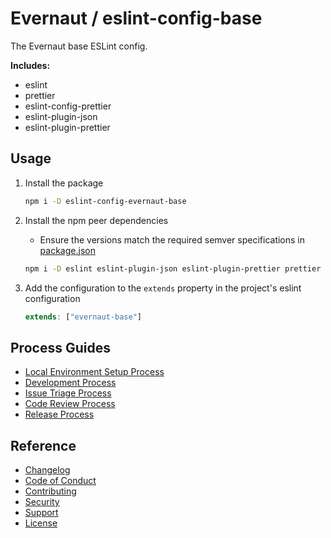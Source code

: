 # Evernaut / eslint-config-base

The Evernaut base ESLint config.

**Includes:**

- eslint
- prettier
- eslint-config-prettier
- eslint-plugin-json
- eslint-plugin-prettier

## Usage

1. Install the package

   ```bash
   npm i -D eslint-config-evernaut-base
   ```

2. Install the npm peer dependencies

   - Ensure the versions match the required semver specifications in [package.json](./package.json "package.json")

   ```bash
   npm i -D eslint eslint-plugin-json eslint-plugin-prettier prettier
   ```

3. Add the configuration to the `extends` property in the project's eslint configuration

   ```js
   extends: ["evernaut-base"]
   ```

## Process Guides

- [Local Environment Setup Process](./docs/LOCAL_ENVIRONMENT_SETUP_PROCESS.md "Local Environment Setup Process")
- [Development Process](./docs/DEVELOPMENT_PROCESS.md "Development Process")
- [Issue Triage Process](./docs/ISSUE_TRIAGE_PROCESS.md "Issue Triage Process")
- [Code Review Process](./docs/CODE_REVIEW_PROCESS.md "Code Review Process")
- [Release Process](./docs/RELEASE_PROCESS.md "Release Process")

## Reference

- [Changelog](./CHANGELOG.md "Changelog")
- [Code of Conduct](./docs/CODE_OF_CONDUCT.md "Code of Conduct")
- [Contributing](./docs/CONTRIBUTING.md "Contributing")
- [Security](./docs/SECURITY.md "Security")
- [Support](./docs/SUPPORT.md "Support")
- [License](./LICENSE.md "License")
